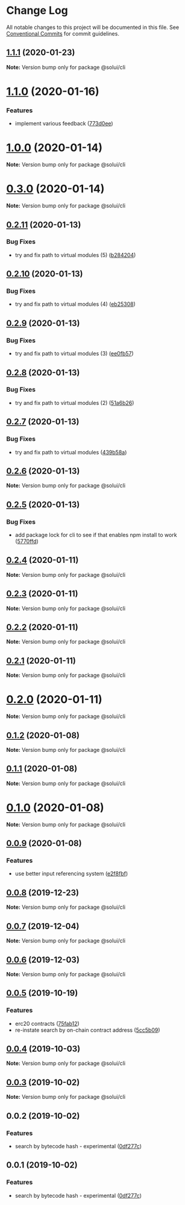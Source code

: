 # Change Log

All notable changes to this project will be documented in this file.
See [Conventional Commits](https://conventionalcommits.org) for commit guidelines.

## [1.1.1](https://github.com/solui/solui/compare/v1.1.0...v1.1.1) (2020-01-23)

**Note:** Version bump only for package @solui/cli





# [1.1.0](https://github.com/solui/solui/compare/v1.0.0...v1.1.0) (2020-01-16)


### Features

* implement various feedback ([773d0ee](https://github.com/solui/solui/commit/773d0ee3f50e40b92d1634356b8023ecf518f149))





# [1.0.0](https://github.com/solui/solui/compare/v0.3.0...v1.0.0) (2020-01-14)

**Note:** Version bump only for package @solui/cli





# [0.3.0](https://github.com/solui/solui/compare/v0.2.11...v0.3.0) (2020-01-14)

**Note:** Version bump only for package @solui/cli





## [0.2.11](https://github.com/solui/solui/compare/v0.2.10...v0.2.11) (2020-01-13)


### Bug Fixes

* try and fix path to virtual modules (5) ([b284204](https://github.com/solui/solui/commit/b284204574939086daae708968eae7ea02c8de58))





## [0.2.10](https://github.com/solui/solui/compare/v0.2.9...v0.2.10) (2020-01-13)


### Bug Fixes

* try and fix path to virtual modules (4) ([eb25308](https://github.com/solui/solui/commit/eb25308ea43d675438101e6a206e2e67c2c0e996))





## [0.2.9](https://github.com/solui/solui/compare/v0.2.8...v0.2.9) (2020-01-13)


### Bug Fixes

* try and fix path to virtual modules (3) ([ee0fb57](https://github.com/solui/solui/commit/ee0fb576a39ab6b0d25053b3729041362ed42163))





## [0.2.8](https://github.com/solui/solui/compare/v0.2.7...v0.2.8) (2020-01-13)


### Bug Fixes

* try and fix path to virtual modules (2) ([51a6b26](https://github.com/solui/solui/commit/51a6b269b03d63519d35d2a5563fca337a185ca9))





## [0.2.7](https://github.com/solui/solui/compare/v0.2.6...v0.2.7) (2020-01-13)


### Bug Fixes

* try and fix path to virtual modules ([439b58a](https://github.com/solui/solui/commit/439b58a292646c2767ad318977ad4e7f27cbe9a5))





## [0.2.6](https://github.com/solui/solui/compare/v0.2.5...v0.2.6) (2020-01-13)

**Note:** Version bump only for package @solui/cli





## [0.2.5](https://github.com/solui/solui/compare/v0.2.4...v0.2.5) (2020-01-13)


### Bug Fixes

* add package lock for cli to see if that enables npm install to work ([5770ffd](https://github.com/solui/solui/commit/5770ffd))





## [0.2.4](https://github.com/solui/solui/compare/v0.2.3...v0.2.4) (2020-01-11)

**Note:** Version bump only for package @solui/cli





## [0.2.3](https://github.com/solui/solui/compare/v0.2.2...v0.2.3) (2020-01-11)

**Note:** Version bump only for package @solui/cli





## [0.2.2](https://github.com/solui/solui/compare/v0.2.1...v0.2.2) (2020-01-11)

**Note:** Version bump only for package @solui/cli





## [0.2.1](https://github.com/solui/solui/compare/v0.2.0...v0.2.1) (2020-01-11)

**Note:** Version bump only for package @solui/cli





# [0.2.0](https://github.com/solui/solui/compare/v0.1.2...v0.2.0) (2020-01-11)

**Note:** Version bump only for package @solui/cli





## [0.1.2](https://github.com/solui/solui/compare/v0.1.1...v0.1.2) (2020-01-08)

**Note:** Version bump only for package @solui/cli





## [0.1.1](https://github.com/solui/solui/compare/v0.1.0...v0.1.1) (2020-01-08)

**Note:** Version bump only for package @solui/cli





# [0.1.0](https://github.com/solui/solui/compare/v0.0.9...v0.1.0) (2020-01-08)

**Note:** Version bump only for package @solui/cli





## [0.0.9](https://github.com/solui/solui/compare/v0.0.8...v0.0.9) (2020-01-08)


### Features

* use better input referencing system ([e2f8fbf](https://github.com/solui/solui/commit/e2f8fbf))





## [0.0.8](https://github.com/solui/solui/compare/v0.0.7...v0.0.8) (2019-12-23)

**Note:** Version bump only for package @solui/cli





## [0.0.7](https://github.com/solui/solui/compare/v0.0.6...v0.0.7) (2019-12-04)

**Note:** Version bump only for package @solui/cli





## [0.0.6](https://github.com/solui/solui/compare/v0.0.5...v0.0.6) (2019-12-03)

**Note:** Version bump only for package @solui/cli





## [0.0.5](https://github.com/solui/solui/compare/v0.0.4...v0.0.5) (2019-10-19)


### Features

* erc20 contracts ([75fab12](https://github.com/solui/solui/commit/75fab12))
* re-instate search by on-chain contract address ([5cc5b09](https://github.com/solui/solui/commit/5cc5b09))





## [0.0.4](https://github.com/solui/solui/compare/v0.0.3...v0.0.4) (2019-10-03)

**Note:** Version bump only for package @solui/cli





## [0.0.3](https://github.com/solui/solui/compare/v0.0.2...v0.0.3) (2019-10-02)

**Note:** Version bump only for package @solui/cli





## 0.0.2 (2019-10-02)


### Features

* search by bytecode hash - experimental ([0df277c](https://github.com/solui/solui/commit/0df277c))





## 0.0.1 (2019-10-02)


### Features

* search by bytecode hash - experimental ([0df277c](https://github.com/solui/solui/commit/0df277c))
